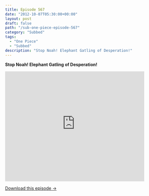 ```yaml
---
title: Episode 567
date: "2012-10-07T05:30:00+00:00"
layout: post
draft: false
path: "/sub-one-piece-episode-567"
category: "Subbed"
tags:
  - "One Piece"
  - "Subbed"
description: "Stop Noah! Elephant Gatling of Desperation!"
---
```


**Stop Noah! Elephant Gatling of Desperation!**

<iframe width="640" height="360" src="https://www.rapidvideo.com/e/G6FRPFF4NF" frameborder="0" marginwidth=0 marginheight=0 scrolling=no allowfullscreen style="max-width:90%;"></iframe>

<a href="http://ouo.io/qs/eCodkFEQ?s=https://www.rapidvideo.com/d/G6FRPFF4NF" class="styled_a">Download this episode →</a>

